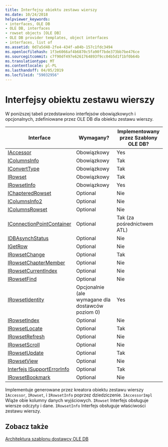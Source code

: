 ```yaml
---
title: Interfejsy obiektu zestawu wierszy
ms.date: 10/24/2018
helpviewer_keywords:
- interfaces, OLE DB
- OLE DB, interfaces
- rowset objects [OLE DB]
- OLE DB provider templates, object interfaces
- interfaces, list of
ms.assetid: 0d7a5d48-2fe4-434f-a84b-157c1fdc3494
ms.openlocfilehash: 1f3e6066af4b6870c5fa90f7bde373bb7be476ce
ms.sourcegitcommit: c7f90df497e6261764893f9cc04b5d1f1bf0b64b
ms.translationtype: MT
ms.contentlocale: pl-PL
ms.lasthandoff: 04/05/2019
ms.locfileid: "59032956"
---
```

# <a name="rowset-object-interfaces"></a>Interfejsy obiektu zestawu wierszy

W poniższej tabeli przedstawiono interfejsów obowiązkowych i opcjonalnych, zdefiniowane przez OLE DB dla obiektu zestawu wierszy.

|Interface|Wymagany?|Implementowany przez Szablony OLE DB?|
|---------------|---------------|--------------------------------------|
|[IAccessor](/previous-versions/windows/desktop/ms719672(v=vs.85))|Obowiązkowy|Yes|
|[IColumnsInfo](/previous-versions/windows/desktop/ms724541(v=vs.85))|Obowiązkowy|Tak|
|[IConvertType](/previous-versions/windows/desktop/ms715926(v=vs.85))|Obowiązkowy|Tak|
|[IRowset](/previous-versions/windows/desktop/ms720986(v=vs.85))|Obowiązkowy|Tak|
|[IRowsetInfo](/previous-versions/windows/desktop/ms724541(v=vs.85))|Obowiązkowy|Yes|
|[IChapteredRowset](/previous-versions/windows/desktop/ms718180(v=vs.85))|Optional|Nie|
|[IColumnsInfo2](/previous-versions/windows/desktop/ms712953(v=vs.85))|Optional|Nie|
|[IColumnsRowset](/previous-versions/windows/desktop/ms722657(v=vs.85))|Optional|Nie|
|[IConnectionPointContainer](/windows/desktop/api/ocidl/nn-ocidl-iconnectionpointcontainer)|Optional|Tak (za pośrednictwem ATL)|
|[IDBAsynchStatus](/previous-versions/windows/desktop/ms709832(v=vs.85))|Optional|Nie|
|[IGetRow](/previous-versions/windows/desktop/ms718047(v=vs.85))|Optional|Nie|
|[IRowsetChange](/previous-versions/windows/desktop/ms715790(v=vs.85))|Optional|Tak|
|[IRowsetChapterMember](/previous-versions/windows/desktop/ms725430(v=vs.85))|Optional|Nie|
|[IRowsetCurrentIndex](/previous-versions/windows/desktop/ms709700(v=vs.85))|Optional|Nie|
|[IRowsetFind](/previous-versions/windows/desktop/ms724221(v=vs.85))|Optional|Nie|
|[IRowsetIdentity](/previous-versions/windows/desktop/ms715913(v=vs.85))|Opcjonalnie (ale wymagane dla dostawców poziom 0)|Yes|
|[IRowsetIndex](/previous-versions/windows/desktop/ms719604(v=vs.85))|Optional|Nie|
|[IRowsetLocate](/previous-versions/windows/desktop/ms721190(v=vs.85))|Optional|Tak|
|[IRowsetRefresh](/previous-versions/windows/desktop/ms714892(v=vs.85))|Optional|Nie|
|[IRowsetScroll](/previous-versions/windows/desktop/ms712984(v=vs.85))|Optional|Nie|
|[IRowsetUpdate](/previous-versions/windows/desktop/ms714401(v=vs.85))|Optional|Tak|
|[IRowsetView](/previous-versions/windows/desktop/ms709755(v=vs.85))|Optional|Nie|
|[Interfejs ISupportErrorInfo](/previous-versions/windows/desktop/ms715816(v=vs.85))|Optional|Tak|
|[IRowsetBookmark](/previous-versions/windows/desktop/ms714246(v=vs.85))|Optional|Nie|

Implementuje generowane przez kreatora obiektu zestawu wierszy `IAccessor`, `IRowset`, i `IRowsetInfo` poprzez dziedziczenie. `IAccessorImpl` Wiąże obie kolumny danych wyjściowych. `IRowset` Interfejs obsługuje wiersze odczyty i dane. `IRowsetInfo` Interfejs obsługuje właściwości zestawu wierszy.

## <a name="see-also"></a>Zobacz także

[Architektura szablonu dostawcy OLE DB](../../data/oledb/ole-db-provider-template-architecture.md)<br/>
